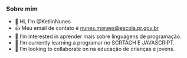 ### Sobre mim
- 👋 Hi, I’m @KetlinNunes
-  👍 Meu email de contato é nunes.moraes@escola.pr.gov.br
- 👀 I’m interested in  aprender mais sobre linguagens de programação.
- 🌱 I’m currently learning  a programar no SCRTACH E JAVASCRIPT.
- 💞️ I’m looking to collaborate on  na educação de crianças e jovens.

<!---
KetlinNunes/KetlinNunes is a ✨ special ✨ repository because its `README.md` (this file) appears on your GitHub profile.
You can click the Preview link to take a look at your changes.
--->
